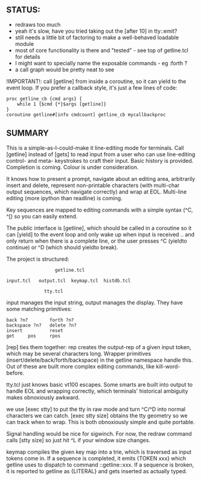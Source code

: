 ## STATUS:

 - redraws too much
 - yeah it's slow, have you tried taking out the [after 10] in tty::emit?
 - still needs a little bit of factoring to make a well-behaved loadable module
 - most of core functionality is there and "tested" - see top of getline.tcl for details
 - I might want to specially name the exposable commands - eg :forth ?
 - a call graph would be pretty neat to see

!IMPORTANT!: call [getline] from inside a coroutine, so it can yield to the event loop.  If you prefer a callback style, it's just a few lines of code:

    proc getline_cb {cmd args} {
        while 1 {$cmd {*}$args [getline]}
    }
    coroutine getline#[info cmdcount] getline_cb mycallbackproc


## SUMMARY

This is a simple-as-I-could-make it line-editing mode for terminals.  Call [getline] instead of [gets] to read input from a user who can use line-editing control- and meta- keystrokes to craft their input.  Basic history is provided.  Completion is coming.  Colour is under consideration.

It knows how to present a prompt, navigate about an editing area, arbitrarily insert and delete, represent non-printable characters (with multi-char output sequences, which navigate correctly) and wrap at EOL.  Multi-line editing (more ipython than readline) is coming.

Key sequences are mapped to editing commands with a simple syntax (^C, ^[) so you can easily extend.

The public interface is [getline], which should be called in a coroutine so it can [yield] to the event loop and only wake up when input is received .. and only return when there is a complete line, or the user presses ^C (yieldto continue) or ^D (which should yieldto break).

The project is structured:

                      getline.tcl

    input.tcl   output.tcl  keymap.tcl  histdb.tcl

                  tty.tcl

input manages the input string, output manages the display.  They have some matching primitives:

    back ?n?        forth ?n?
    backspace ?n?   delete ?n?
    insert          reset
    get     pos     rpos

[rep] ties them together:  rep creates the output-rep of a given input token, which may be several characters long.  Wrapper primitives (insert/delete/back/forth/backspace) in the getline namespace handle this.  Out of these are built more complex editing commands, like kill-word-before.

tty.tcl just knows basic vt100 escapes.  Some smarts are built into output to handle EOL and wrapping correctly, which terminals' historical ambiguity makes obnoxiously awkward.

we use [exec stty] to put the tty in raw mode and turn ^C/^D into normal characters we can catch.  [exec stty size] obtains the tty geometry so we can track when to wrap.  This is both obnoxiously simple and quite portable.

Signal handling would be nice for sigwinch.  For now, the redraw command calls [stty size] so just hit ^L if your window size changes.

keymap compiles the given key map into a trie, which is traversed as input tokens come in.  If a sequence is completed, it emits {TOKEN xxx} which getline uses to dispatch to command ::getline::xxx.  If a sequence is broken, it is reported to getline as {LITERAL} and gets inserted as actually typed.

